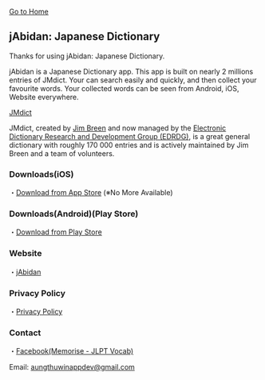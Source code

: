 [Go to Home](https://atwappdev.github.io) 

## jAbidan: Japanese Dictionary
Thanks for using jAbidan: Japanese Dictionary.

jAbidan is a Japanese Dictionary app.
This app is built on nearly 2 millions entries of JMdict.
Your can search easily and quickly, and then collect your favourite words.
Your collected words can be seen from Android, iOS, Website everywhere.

[JMdict](http://www.edrdg.org/wiki/index.php/JMdict-EDICT_Dictionary_Project)

JMdict, created by [Jim Breen](http://nihongo.monash.edu/japanese.html)
and now managed by the [Electronic Dictionary Research and Development Group (EDRDG)](http://www.edrdg.org/), is a great general dictionary with roughly 170 000 entries and is actively maintained by Jim Breen and a team of volunteers.

### Downloads(iOS)
・[Download from App Store](https://apps.apple.com/app/id1645871170)  (※No More Available)

### Downloads(Android)(Play Store)
・[Download from Play Store](https://play.google.com/store/apps/details?id=com.atwappdev.jabidan)

### Website
・[jAbidan](https://j-abidan.web.app)

### Privacy Policy
・[Privacy Policy](https://atwappdev.github.io/jAbidan_privacy_policy)

### Contact
・[Facebook(Memorise - JLPT Vocab)](https://www.facebook.com/memoriseJlptVocab)

Email: aungthuwinappdev@gmail.com 
